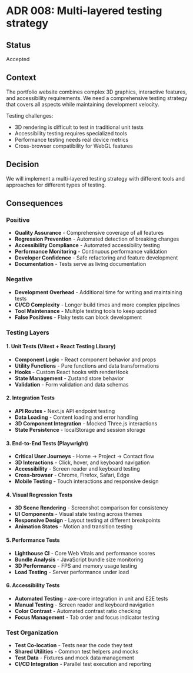 # ADR 008: Multi-layered testing strategy

## Status

Accepted

## Context

The portfolio website combines complex 3D graphics, interactive features, and accessibility requirements. We need a comprehensive testing strategy that covers all aspects while maintaining development velocity.

Testing challenges:

- 3D rendering is difficult to test in traditional unit tests
- Accessibility testing requires specialized tools
- Performance testing needs real device metrics
- Cross-browser compatibility for WebGL features

## Decision

We will implement a multi-layered testing strategy with different tools and approaches for different types of testing.

## Consequences

### Positive

- **Quality Assurance** - Comprehensive coverage of all features
- **Regression Prevention** - Automated detection of breaking changes
- **Accessibility Compliance** - Automated accessibility testing
- **Performance Monitoring** - Continuous performance validation
- **Developer Confidence** - Safe refactoring and feature development
- **Documentation** - Tests serve as living documentation

### Negative

- **Development Overhead** - Additional time for writing and maintaining tests
- **CI/CD Complexity** - Longer build times and more complex pipelines
- **Tool Maintenance** - Multiple testing tools to keep updated
- **False Positives** - Flaky tests can block development

### Testing Layers

#### 1. Unit Tests (Vitest + React Testing Library)

- **Component Logic** - React component behavior and props
- **Utility Functions** - Pure functions and data transformations
- **Hooks** - Custom React hooks with renderHook
- **State Management** - Zustand store behavior
- **Validation** - Form validation and data schemas

#### 2. Integration Tests

- **API Routes** - Next.js API endpoint testing
- **Data Loading** - Content loading and error handling
- **3D Component Integration** - Mocked Three.js interactions
- **State Persistence** - localStorage and session storage

#### 3. End-to-End Tests (Playwright)

- **Critical User Journeys** - Home → Project → Contact flow
- **3D Interactions** - Click, hover, and keyboard navigation
- **Accessibility** - Screen reader and keyboard testing
- **Cross-browser** - Chrome, Firefox, Safari, Edge
- **Mobile Testing** - Touch interactions and responsive design

#### 4. Visual Regression Tests

- **3D Scene Rendering** - Screenshot comparison for consistency
- **UI Components** - Visual state testing across themes
- **Responsive Design** - Layout testing at different breakpoints
- **Animation States** - Motion and transition testing

#### 5. Performance Tests

- **Lighthouse CI** - Core Web Vitals and performance scores
- **Bundle Analysis** - JavaScript bundle size monitoring
- **3D Performance** - FPS and memory usage testing
- **Load Testing** - Server performance under load

#### 6. Accessibility Tests

- **Automated Testing** - axe-core integration in unit and E2E tests
- **Manual Testing** - Screen reader and keyboard navigation
- **Color Contrast** - Automated contrast ratio checking
- **Focus Management** - Tab order and focus indicator testing

### Test Organization

- **Test Co-location** - Tests near the code they test
- **Shared Utilities** - Common test helpers and mocks
- **Test Data** - Fixtures and mock data management
- **CI/CD Integration** - Parallel test execution and reporting
